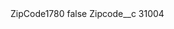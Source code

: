 <?xml version="1.0" encoding="UTF-8"?>
<CustomMetadata xmlns="http://soap.sforce.com/2006/04/metadata" xmlns:xsi="http://www.w3.org/2001/XMLSchema-instance" xmlns:xsd="http://www.w3.org/2001/XMLSchema">
    <label>ZipCode1780</label>
    <protected>false</protected>
    <values>
        <field>Zipcode__c</field>
        <value xsi:type="xsd:string">31004</value>
    </values>
</CustomMetadata>

